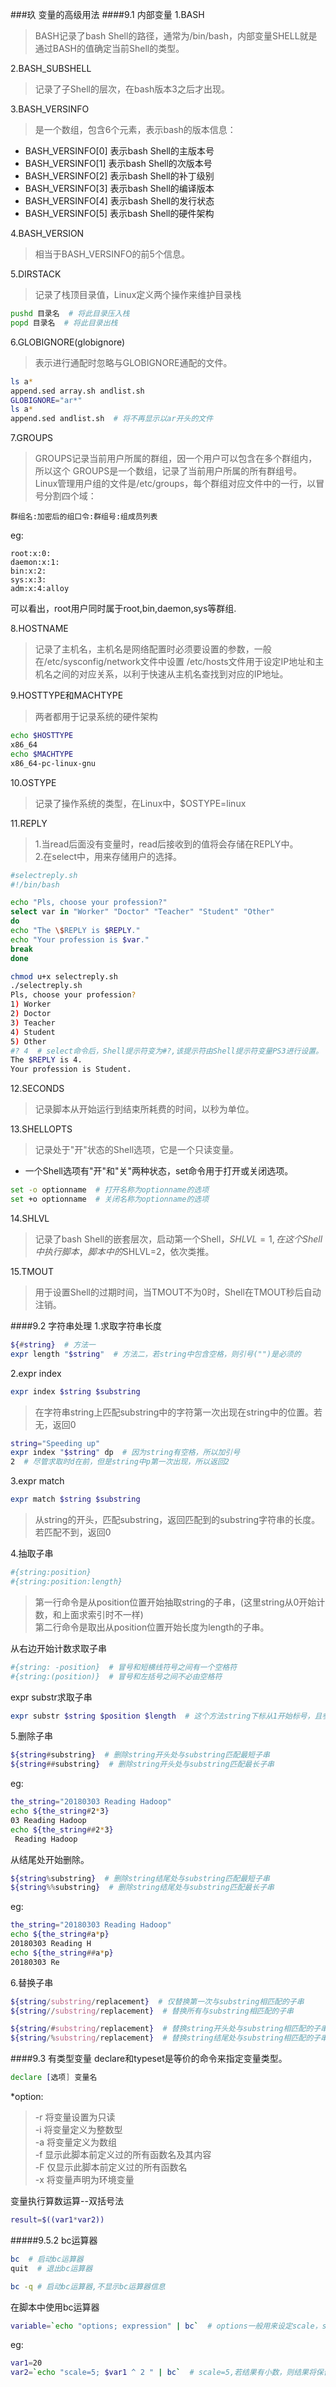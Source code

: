 ###玖 变量的高级用法
####9.1 内部变量
1.BASH
>BASH记录了bash Shell的路径，通常为/bin/bash，内部变量SHELL就是通过BASH的值确定当前Shell的类型。

2.BASH_SUBSHELL
>记录了子Shell的层次，在bash版本3之后才出现。

3.BASH_VERSINFO
>是一个数组，包含6个元素，表示bash的版本信息：
* BASH_VERSINFO[0] 表示bash Shell的主版本号
* BASH_VERSINFO[1] 表示bash Shell的次版本号
* BASH_VERSINFO[2] 表示bash Shell的补丁级别
* BASH_VERSINFO[3] 表示bash Shell的编译版本
* BASH_VERSINFO[4] 表示bash Shell的发行状态
* BASH_VERSINFO[5] 表示bash Shell的硬件架构

4.BASH_VERSION
>相当于BASH_VERSINFO的前5个信息。

5.DIRSTACK
>记录了栈顶目录值，Linux定义两个操作来维护目录栈
```bash
pushd 目录名  # 将此目录压入栈
popd 目录名  # 将此目录出栈
```

6.GLOBIGNORE(globignore)
>表示进行通配时忽略与GLOBIGNORE通配的文件。
```bash
ls a*
append.sed array.sh andlist.sh
GLOBIGNORE="ar*"
ls a*
append.sed andlist.sh  # 将不再显示以ar开头的文件
```

7.GROUPS
>GROUPS记录当前用户所属的群组，因一个用户可以包含在多个群组内，所以这个
GROUPS是一个数组，记录了当前用户所属的所有群组号。
>Linux管理用户组的文件是/etc/groups，每个群组对应文件中的一行，以冒号分割四个域：
```
群组名:加密后的组口令:群组号:组成员列表
```
eg:
```
root:x:0:
daemon:x:1:
bin:x:2:
sys:x:3:
adm:x:4:alloy
```
可以看出，root用户同时属于root,bin,daemon,sys等群组.

8.HOSTNAME
>记录了主机名，主机名是网络配置时必须要设置的参数，一般在/etc/sysconfig/network文件中设置
/etc/hosts文件用于设定IP地址和主机名之间的对应关系，以利于快速从主机名查找到对应的IP地址。

9.HOSTTYPE和MACHTYPE
>两者都用于记录系统的硬件架构
```bash
echo $HOSTTYPE
x86_64
echo $MACHTYPE
x86_64-pc-linux-gnu
```

10.OSTYPE
>记录了操作系统的类型，在Linux中，$OSTYPE=linux

11.REPLY
>1.当read后面没有变量时，read后接收到的值将会存储在REPLY中。   
2.在select中，用来存储用户的选择。
```bash
#selectreply.sh
#!/bin/bash

echo "Pls, choose your profession?"
select var in "Worker" "Doctor" "Teacher" "Student" "Other"
do
echo "The \$REPLY is $REPLY."
echo "Your profession is $var."
break
done

chmod u+x selectreply.sh
./selectreply.sh
Pls, choose your profession?
1) Worker
2) Doctor
3) Teacher
4) Student
5) Other
#? 4  # select命令后，Shell提示符变为#?,该提示符由Shell提示符变量PS3进行设置。
The $REPLY is 4.
Your profession is Student.
```

12.SECONDS
>记录脚本从开始运行到结束所耗费的时间，以秒为单位。

13.SHELLOPTS
>记录处于"开"状态的Shell选项，它是一个只读变量。
* 一个Shell选项有"开"和"关"两种状态，set命令用于打开或关闭选项。
```bash
set -o optionname  # 打开名称为optionname的选项
set +o optionname  # 关闭名称为optionname的选项
```

14.SHLVL
>记录了bash Shell的嵌套层次，启动第一个Shell，$SHLVL=1,在这个Shell中执行脚本，
脚本中的$SHLVL=2，依次类推。

15.TMOUT
>用于设置Shell的过期时间，当TMOUT不为0时，Shell在TMOUT秒后自动注销。

####9.2 字符串处理
1.求取字符串长度
```bash
${#string}  # 方法一
expr length "$string"  # 方法二，若string中包含空格，则引号("")是必须的
```

2.expr index
```bash
expr index $string $substring
```
>在字符串string上匹配substring中的字符第一次出现在string中的位置。若无，返回0
```bash
string="Speeding up"
expr index "$string" dp  # 因为string有空格，所以加引号
2  # 尽管求取时d在前，但是string中p第一次出现，所以返回2
```

3.expr match
```bash
expr match $string $substring
```
>从string的开头，匹配substring，返回匹配到的substring字符串的长度。若匹配不到，返回0

4.抽取子串
```bash
#{string:position}
#{string:position:length}
```
> 第一行命令是从position位置开始抽取string的子串，(这里string从0开始计数，和上面求索引时不一样)   
第二行命令是取出从position位置开始长度为length的子串。

从右边开始计数求取子串
```bash
#{string: -position}  # 冒号和短横线符号之间有一个空格符
#{string:(position)}  # 冒号和左括号之间不必由空格符
```

expr substr求取子串
```bash
expr substr $string $position $length  # 这个方法string下标从1开始标号，且参数length不可少
```

5.删除子串
```bash
${string#substring}  # 删除string开头处与substring匹配最短子串
${string##substring}  # 删除string开头处与substring匹配最长子串
```
eg:
```bash
the_string="20180303 Reading Hadoop"
echo ${the_string#2*3}
03 Reading Hadoop
echo ${the_string##2*3}
 Reading Hadoop
```
从结尾处开始删除。
```bash
${string%substring}  # 删除string结尾处与substring匹配最短子串
${string%%substring}  # 删除string结尾处与substring匹配最长子串
```
eg:
```bash
the_string="20180303 Reading Hadoop"
echo ${the_string#a*p}
20180303 Reading H
echo ${the_string##a*p}
20180303 Re
```

6.替换子串
```bash
${string/substring/replacement}  # 仅替换第一次与substring相匹配的子串
${string//substring/replacement}  # 替换所有与substring相匹配的子串

${string/#substring/replacement}  # 替换string开头处与substring相匹配的子串
${string/%substring/replacement}  # 替换string结尾处与substring相匹配的子串
```
####9.3 有类型变量
declare和typeset是等价的命令来指定变量类型。
```bash
declare [选项] 变量名
```
*option:
> -r 将变量设置为只读   
-i  将变量定义为整数型   
-a  将变量定义为数组   
-f  显示此脚本前定义过的所有函数名及其内容   
-F  仅显示此脚本前定义过的所有函数名   
-x  将变量声明为环境变量

变量执行算数运算--双括号法
```bash
result=$((var1*var2))
```
#####9.5.2 bc运算器
```bash
bc  # 启动bc运算器
quit  # 退出bc运算器

bc -q # 启动bc运算器,不显示bc运算器信息
```
在脚本中使用bc运算器
```bash
variable=`echo "options; expression" | bc`  # options一般用来设定scale，scale是精度设置
```
eg:
```bash
var1=20
var2=`echo "scale=5; $var1 ^ 2 " | bc`  # scale=5,若结果有小数，则结果将保留5位小数
```